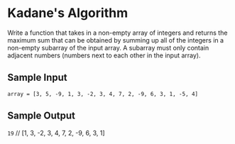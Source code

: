 # Kadane's Algorithm

Write a function that takes in a non-empty array of integers and returns the maximum sum that can be obtained by summing up all of the integers in a non-empty subarray of the input array. A subarray must only contain adjacent numbers (numbers next to each other in the input array).

## Sample Input
`array = [3, 5, -9, 1, 3, -2, 3, 4, 7, 2, -9, 6, 3, 1, -5, 4]`

## Sample Output
`19` // [1, 3, -2, 3, 4, 7, 2, -9, 6, 3, 1]
